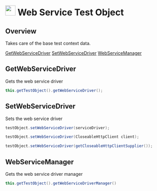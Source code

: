 # <img src="resources/maqslogo.ico" height="32" width="32"> Web Service Test Object

## Overview
Takes care of the base test context data.

[GetWebServiceDriver](#GetWebServiceDriver)
[SetWebServiceDriver](#SetWebServiceDriver)
[WebServiceManager](#WebServiceManager)  

## GetWebServiceDriver
Gets the web service driver
```java
this.getTestObject().getWebServiceDriver();
```

## SetWebServiceDriver
Sets the web service driver
```java
testObject.setWebServiceDriver(serviceDriver);

testObject.setWebServiceDriver(CloseableHttpClient client);

testObject.setWebServiceDriver(getCloseableHttpClientSupplier());
```

## WebServiceManager
Gets the web service driver manager
```java
this.getTestObject().getWebServiceDriverManager()
```
